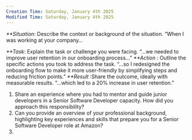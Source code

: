 ```yaml
---
Creation Time: Saturday, January 4th 2025
Modified Time: Saturday, January 4th 2025
---
```


_**Situation_:  Describe the context or background of the situation. “When I was working at your company…

_**Task_: Explain the task or challenge you were facing. “…we needed to improve user retention in our onboarding process…”
_**Action_ : Outline the specific actions you took to address the task. “…so I redesigned the onboarding flow to make it more user-friendly by simplifying steps and reducing friction points.”
_**Result_ :Share the outcome, ideally with measurable results. “…which led to a 20% increase in user retention.”

1. Share an experience where you had to mentor and guide junior developers in a Senior Software Developer capacity. How did you approach this responsibility?
2. Can you provide an overview of your professional background, highlighting key experiences and skills that prepare you for a Senior Software Developer role at Amazon?
3. 